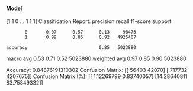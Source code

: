 #### Model
[1 1 0 ... 1 1 1]
Classification Report:
              precision    recall  f1-score   support

           0       0.07      0.57      0.13     98473
           1       0.99      0.85      0.92   4925407

    accuracy                           0.85   5023880
   macro avg       0.53      0.71      0.52   5023880
weighted avg       0.97      0.85      0.90   5023880

Accuracy: 0.84876191310302
Confusion Matrix:
[[  56403   42070]
 [ 717732 4207675]]
Confusion Matrix (%):
[[ 1.12269799  0.83740057]
 [14.28640811 83.75349332]]
